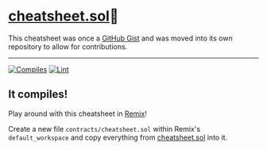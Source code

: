 # [cheatsheet.sol](https://github.com/patrickd-/cheatsheet.sol/blob/main/contracts/cheatsheet.sol)🔗

This cheatsheet was once a [GitHub Gist](https://gist.github.com/patrickd-/5000fc1eb3e9d92f555a9ea2af94de54) and was moved into its own repository to allow for contributions.

---


[![Compiles](https://github.com/patrickd-/cheatsheet.sol/actions/workflows/compiles.yaml/badge.svg)](https://github.com/patrickd-/cheatsheet.sol/actions/workflows/compiles.yaml) [![Lint](https://github.com/patrickd-/cheatsheet.sol/actions/workflows/lint.yaml/badge.svg)](https://github.com/patrickd-/cheatsheet.sol/actions/workflows/lint.yaml)

## It compiles!

Play around with this cheatsheet in [Remix](https://remix.ethereum.org/)!

Create a new file `contracts/cheatsheet.sol` within Remix's `default_workspace` and copy everything from [cheatsheet.sol](https://raw.githubusercontent.com/patrickd-/cheatsheet.sol/main/contracts/cheatsheet.sol) into it.
